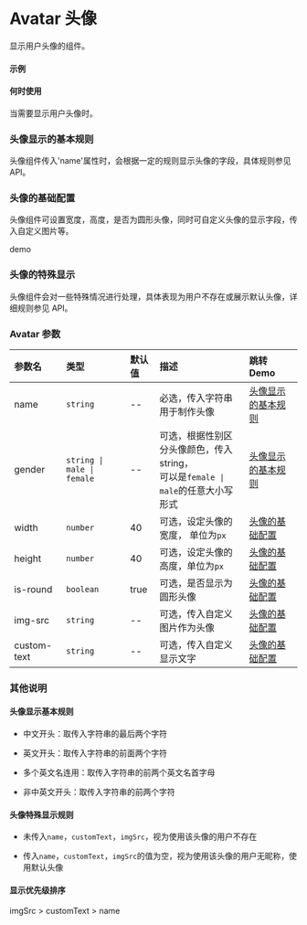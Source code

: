 # Avatar 头像

显示用户头像的组件。
#### 示例
<preview path="../demos/avatar/avatar-1.vue" title="基本使用" description=" "></preview>

#### 何时使用

当需要显示用户头像时。

### 头像显示的基本规则

头像组件传入'name'属性时，会根据一定的规则显示头像的字段，具体规则参见 API。


<preview path="../demos/avatar/avatar-1.vue" title="基本使用" description=" "></preview>




### 头像的基础配置

头像组件可设置宽度，高度，是否为圆形头像，同时可自定义头像的显示字段，传入自定义图片等。

demo
<preview path="../demos/avatar/avatar-2.vue" title="基本使用" description=" "></preview>


### 头像的特殊显示

头像组件会对一些特殊情况进行处理，具体表现为用户不存在或展示默认头像，详细规则参见 API。


<preview path="../demos/avatar/avatar-3.vue" title="基本使用" description=" "></preview>


### Avatar 参数

| 参数名      | 类型                       | 默认值 | 描述                                                                                | 跳转 Demo                                 |
| :---------- | :------------------------- | :----- | :---------------------------------------------------------------------------------- | :---------------------------------------- |
| name        | `string`                   | --     | 必选，传入字符串用于制作头像                                                        | [头像显示的基本规则](#头像显示的基本规则) |
| gender      | `string \| male \| female` | --     | 可选，根据性别区分头像颜色，传入 string，<br>可以是`female \| male`的任意大小写形式 | [头像显示的基本规则](#头像显示的基本规则) |
| width       | `number`                   | 40     | 可选，设定头像的宽度， 单位为`px`                                                   | [头像的基础配置](#头像的基础配置)         |
| height      | `number`                   | 40     | 可选，设定头像的高度，单位为`px`                                                    | [头像的基础配置](#头像的基础配置)         |
| is-round    | `boolean`                  | true   | 可选，是否显示为圆形头像                                                            | [头像的基础配置](#头像的基础配置)         |
| img-src     | `string`                   | --     | 可选，传入自定义图片作为头像                                                        | [头像的基础配置](#头像的基础配置)         |
| custom-text | `string`                   | --     | 可选，传入自定义显示文字                                                            | [头像的基础配置](#头像的基础配置)         |

### 其他说明

#### 头像显示基本规则

- 中文开头：取传入字符串的最后两个字符

- 英文开头：取传入字符串的前面两个字符

- 多个英文名连用：取传入字符串的前两个英文名首字母

- 非中英文开头：取传入字符串的前两个字符

#### 头像特殊显示规则

- 未传入`name`，`customText`，`imgSrc`，视为使用该头像的用户不存在

- 传入`name`，`customText`，`imgSrc`的值为空，视为使用该头像的用户无昵称，使用默认头像

#### 显示优先级排序

imgSrc > customText > name
